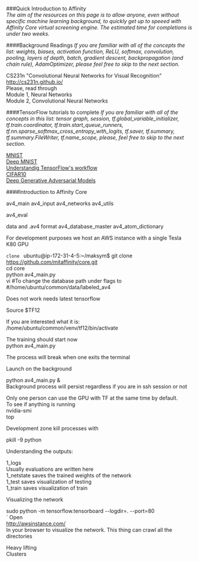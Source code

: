 ###Quick Introduction to Affinity  
_The aim of the resources on this page is to allow anyone, even without specific machine learning background, to quickly get up to speeed with Affinity Core virtual screening engine. The estimated time for completions is under two weeks._

####Background Readings
_If you are familiar with all of the concepts the list: weights, biases, activation function, ReLU, softmax, convolution, pooling, layers of depth, batch, gradient descent, backpropagation (and chain rule), AdamOptimizer, please feel free to skip to the next section._  

CS231n "Convolutional Neural Networks for Visual Recognition"  
http://cs231n.github.io/  
Please, read through  
Module 1, Neural Networks      
Module 2, Convolutional Neural Networks   


####TensorFlow tutorials to complete
_If you are familiar with all of the concepts in this list: tensor graph, session, tf.global_variable_initializer, tf.train.coordinator, tf.train.start_queue_runners, tf.nn.sparse_softmax_cross_entropy_with_logits, tf.saver, tf.summary, tf.summary.FileWriter, tf.name_scope, please, feel free to skip to the next section._


[MNIST](https://www.tensorflow.org/tutorials/mnist/beginners/)  
[Deep MNIST](https://www.tensorflow.org/tutorials/mnist/pros/)  
[Understandig TensorFlow's workflow](https://www.tensorflow.org/tutorials/mnist/tf/)  
[CIFAR10](https://www.tensorflow.org/tutorials/deep_cnn/)  
[Deep Generative Adversarial Models](https://github.com/carpedm20/DCGAN-tensorflow)  

####Introduction to Affinity Core

av4_main
av4_input
av4_networks
av4_utils

av4_eval

data and .av4 format
av4_database_master
av4_atom_dictionary

For development purposes we host an AWS instance with a single Tesla K80 GPU

`clone `
ubuntu@ip-172-31-4-5:~/maksym$ git clone https://github.com/mitaffinity/core.git  
cd core  
python av4_main.py  
vi 
#To change the database path under flags to   
#/home/ubuntu/common/data/labeled_av4  

Does not work needs latest tensorflow  

Source $TF12  

If you are interested what it is:  
/home/ubuntu/common/venv/tf12/bin/activate  
  
The training should start now  
python av4_main.py  

The process will break when one exits the terminal  

Launch on the background  

python av4_main.py &  
Background process will persist regardless if you are in ssh session or not  

Only one person can use the GPU with TF at the same time by default.  
To see if anything is running  
nvidia-smi  
top  

Development zone kill processes with  

pkill -9 python  

Understanding the outputs:  

1_logs   
Usually evaluations are written here  
1_netstate saves the trained weights of the network  
1_test saves visualization of testing  
1_train saves visualization of train  

Visualizing the network  

sudo python -m tensorflow.tensorboard --logdir=. --port=80  
`
Open  
http://awsinstance.com/  
In your browser to visualize the network. This thing can crawl all the directories  

Heavy lifting  
Clusters  




